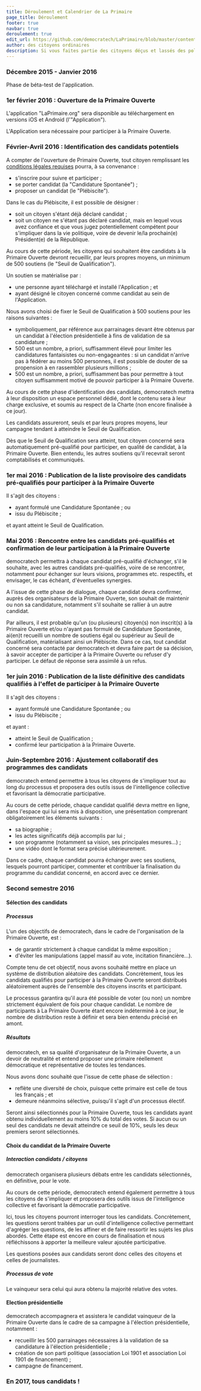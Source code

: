 ```yaml
---
title: Déroulement et Calendrier de La Primaire
page_title: Déroulement
footer: true
navbar: true
deroulement: true
edit_url: https://github.com/democratech/LaPrimaire/blob/master/content/deroulement.md
author: des citoyens ordinaires
description: Si vous faites partie des citoyens déçus et lassés des politiques français et que vous souhaitez nous donner un coup de main pour redonner du sens aux élections, remplissez ce formulaire pour nous aider à organiser LA Primaire démocratique et ouverte en vue des élections de 2017.
---
```


### Décembre 2015 - Janvier 2016

Phase de béta-test de l'application.

### 1er février 2016 : Ouverture de la Primaire Ouverte

L'application "LaPrimaire.org" sera disponible au téléchargement en versions iOS et Android (l'"Application").

L'Application sera nécessaire pour participer à la Primaire Ouverte.

### Février-Avril 2016 : Identification des candidats potentiels

A compter de l'ouverture de Primaire Ouverte, tout citoyen remplissant les [conditions légales requises](/faq/) pourra, à sa convenance :

- s'inscrire pour suivre et participer ;
- se porter candidat (la "Candidature Spontanée") ;
- proposer un candidat (le "Plébiscite").

Dans le cas du Plébiscite, il est possible de désigner :

- soit un citoyen s'étant déjà déclaré candidat ;
- soit un citoyen ne s'étant pas déclaré candidat, mais en lequel vous avez confiance et que vous jugez potentiellement compétent pour s'impliquer dans la vie politique, voire de devenir le/la prochain(e) Président(e) de la République.

Au cours de cette période, les citoyens qui souhaitent être candidats à la Primaire Ouverte devront recueillir, par leurs propres moyens, un minimum de 500 soutiens (le "Seuil de Qualification").

Un soutien se matérialise par :

- une personne ayant téléchargé et installé l'Application ; et
- ayant désigné le citoyen concerné comme candidat au sein de l'Application.

Nous avons choisi de fixer le Seuil de Qualification à 500 soutiens pour les raisons suivantes :

- symboliquement, par référence aux parrainages devant être obtenus par un candidat à l'élection présidentielle à fins de validation de sa candidature ;
- 500 est un nombre, a priori, suffisamment élevé pour limiter les candidatures fantaisistes ou non-engageantes : si un candidat n'arrive pas à fédérer au moins 500 personnes, il est possible de douter de sa propension à en rassembler plusieurs millions ;
- 500 est un nombre, a priori, suffisamment bas pour permettre à tout citoyen suffisamment motivé de pouvoir participer à la Primaire Ouverte.

Au cours de cette phase d'identification des candidats, democratech mettra à leur disposition un espace personnel dédié, dont le contenu sera à leur charge exclusive, et soumis au respect de la Charte (non encore finalisée à ce jour).

Les candidats assureront, seuls et par leurs propres moyens, leur campagne tendant à atteindre le Seuil de Qualification.

Dès que le Seuil de Qualification sera atteint, tout citoyen concerné sera automatiquement pré-qualifié pour participer, en qualité de candidat, à la Primaire Ouverte. Bien entendu, les autres soutiens qu’il recevrait seront comptabilisés et communiqués.

### 1er mai 2016 : Publication de la liste provisoire des candidats pré-qualifiés pour participer à la Primaire Ouverte

Il s'agit des citoyens :

- ayant formulé une Candidature Spontanée ; ou
- issu du Plébiscite ;

et ayant atteint le Seuil de Qualification.

### Mai 2016 : Rencontre entre les candidats pré-qualifiés et confirmation de leur participation à la Primaire Ouverte

democratech permettra à chaque candidat pré-qualifié d'échanger, s'il le souhaite, avec les autres candidats pré-qualifiés, voire de se rencontrer, notamment pour échanger sur leurs visions, programmes etc. respectifs, et envisager, le cas échéant, d'éventuelles synergies.

A l'issue de cette phase de dialogue, chaque candidat devra confirmer, auprès des organisateurs de la Primaire Ouverte, son souhait de maintenir ou non sa candidature, notamment s'il souhaite se rallier à un autre candidat.

Par ailleurs, il est probable qu'un (ou plusieurs) citoyen(s) non inscrit(s) à la Primaire Ouverte et/ou n'ayant pas formulé de Candidature Spontanée, ai(en)t recueilli un nombre de soutiens égal ou supérieur au Seuil de Qualification, matérialisant ainsi un Plébiscite. Dans ce cas, tout candidat concerné sera contacté par democratech et devra faire part de sa décision, à savoir accepter de participer à la Primaire Ouverte ou refuser d'y participer. Le défaut de réponse sera assimilé à un refus.

### 1er juin 2016 : Publication de la liste définitive des candidats qualifiés à l'effet de participer à la Primaire Ouverte

Il s'agit des citoyens :

- ayant formulé une Candidature Spontanée ; ou
- issu du Plébiscite ;

et ayant :

- atteint le Seuil de Qualification ;
- confirmé leur participation à la Primaire Ouverte.

### Juin-Septembre 2016 : Ajustement collaboratif des programmes des candidats

democratech entend permettre à tous les citoyens de s'impliquer tout au long du processus et proposera des outils issus de l'intelligence collective et favorisant la démocratie participative.

Au cours de cette période, chaque candidat qualifié devra mettre en ligne, dans l'espace qui lui sera mis à disposition, une présentation comprenant obligatoirement les éléments suivants :

- sa biographie ;
- les actes significatifs déjà accomplis par lui ;
- son programme (notamment sa vision, ses principales mesures...) ;
- une vidéo dont le format sera précisé ultérieurement.

Dans ce cadre, chaque candidat pourra échanger avec ses soutiens, lesquels pourront participer, commenter et contribuer la finalisation du programme du candidat concerné, en accord avec ce dernier.

### Second semestre 2016

#### Sélection des candidats

##### Processus

L'un des objectifs de democratech, dans le cadre de l'organisation de la Primaire Ouverte, est :

- de garantir strictement à chaque candidat la même exposition ;
- d'éviter les manipulations (appel massif au vote, incitation financière...).

Compte tenu de cet objectif, nous avons souhaité mettre en place un système de distribution aléatoire des candidats. Concrètement, tous les candidats qualifiés pour participer à la Primaire Ouverte seront distribués aléatoirement auprès de l'ensemble des citoyens inscrits et participant.

Le processus garantira qu'il aura été possible de voter (ou non) un nombre strictement équivalent de fois pour chaque candidat. Le nombre de participants à La Primaire Ouverte étant encore indéterminé à ce jour, le nombre de distribution reste à définir et sera bien entendu précisé en amont.

##### Résultats

democratech, en sa qualité d'organisateur de la Primaire Ouverte, a un devoir de neutralité et entend proposer une primaire réellement démocratique et représentative de toutes les tendances.

Nous avons donc souhaité que l'issue de cette phase de sélection :

- reflète une diversité de choix, puisque cette primaire est celle de tous les français ; et
- demeure néanmoins sélective, puisqu'il s'agit d'un processus électif.

Seront ainsi sélectionnés pour la Primaire Ouverte, tous les candidats ayant obtenu individuellement au moins 10% du total des votes. Si aucun ou un seul des candidats ne devait atteindre ce seuil de 10%, seuls les deux premiers seront sélectionnés.

#### Choix du candidat de la Primaire Ouverte

##### Interaction candidats / citoyens

democratech organisera plusieurs débats entre les candidats sélectionnés, en définitive, pour le vote.

Au cours de cette période, democratech entend également permettre à tous les citoyens de s'impliquer et proposera des outils issus de l'intelligence collective et favorisant la démocratie participative.

Ici, tous les citoyens pourront interroger tous les candidats. Concrètement, les questions seront traitées par un outil d'intelligence collective permettant d'agréger les questions, de les affiner et de faire ressortir les sujets les plus abordés. Cette étape est encore en cours de finalisation et nous réfléchissons à apporter la meilleure valeur ajoutée participative.

Les questions posées aux candidats seront donc celles des citoyens et celles de journalistes.

##### Processus de vote

Le vainqueur sera celui qui aura obtenu la majorité relative des votes.

#### Election présidentielle

democratech accompagnera et assistera le candidat vainqueur de la Primaire Ouverte dans le cadre de sa campagne à l'élection présidentielle, notamment :

- recueillir les 500 parrainages nécessaires à la validation de sa candidature à l'élection présidentielle ;
- création de son parti politique (association Loi 1901 et association Loi 1901 de financement) ;
- campagne de financement.

### En 2017, tous candidats !
